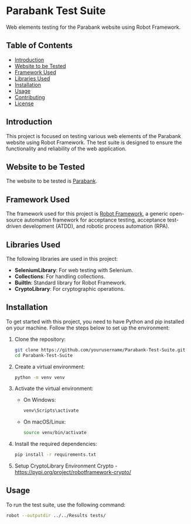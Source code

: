 # Parabank Test Suite

Web elements testing for the Parabank website using Robot Framework.

## Table of Contents

- [Introduction](#introduction)
- [Website to be Tested](#website-to-be-tested)
- [Framework Used](#framework-used)
- [Libraries Used](#libraries-used)
- [Installation](#installation)
- [Usage](#usage)
- [Contributing](#contributing)
- [License](#license)

## Introduction

This project is focused on testing various web elements of the Parabank website using Robot Framework. The test suite is designed to ensure the functionality and reliability of the web application.

## Website to be Tested

The website to be tested is [Parabank](http://parabank.parasoft.com/parabank/index.htm).

## Framework Used

The framework used for this project is [Robot Framework](https://robotframework.org/), a generic open-source automation framework for acceptance testing, acceptance test-driven development (ATDD), and robotic process automation (RPA).

## Libraries Used

The following libraries are used in this project:

- **SeleniumLibrary**: For web testing with Selenium.
- **Collections**: For handling collections.
- **BuiltIn**: Standard library for Robot Framework.
- **CryptoLibrary**: For cryptographic operations.

## Installation

To get started with this project, you need to have Python and pip installed on your machine. Follow the steps below to set up the environment:

1. Clone the repository:
    ```sh
    git clone https://github.com/yourusername/Parabank-Test-Suite.git
    cd Parabank-Test-Suite
    ```

2. Create a virtual environment:
    ```sh
    python -m venv venv
    ```

3. Activate the virtual environment:
    - On Windows:
        ```sh
        venv\Scripts\activate
        ```
    - On macOS/Linux:
        ```sh
        source venv/bin/activate
        ```

4. Install the required dependencies:
    ```sh
    pip install -r requirements.txt
    ```

5.  Setup  CryptoLibrary Environment
    Crypto - https://pypi.org/project/robotframework-crypto/
## Usage

To run the test suite, use the following command:
```sh
robot --outputdir ../../Results tests/